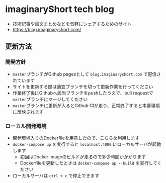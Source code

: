 # imaginaryShort tech blog
- 技術記事や論文まとめなどを気軽にシェアするためのサイト
- https://blog.imaginaryshort.com/

## 更新方法
### 開発方針
- `master`ブランチがGithub pagesとして `blog.imaginaryshort.com` で配信されています
- サイトを更新する際は適宜ブランチを切って更新作業を行ってください
- 作業終了後にGithubへ該当ブランチをpushしたうえで、pull requestで `master`ブランチにマージしてください
- `master`ブランチに更新が入るとGithub CIが走り、正常終了すると本番環境に反映されます

### ローカル開発環境
- 開発環境入りのDockerfileを用意したので、こちらを利用します
- `docker-compose up` を実行すると `localhost:4000` にローカルサーバが起動します
  - 初回はDocker imageのビルドが走るので多少時間がかかります
  - Dockerfileを更新したときは `docker-compose up --build` を実行してください
- ローカルサーバは `ctrl + c` で停止できます

